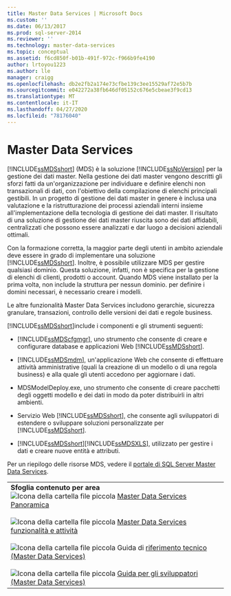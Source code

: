 ```yaml
---
title: Master Data Services | Microsoft Docs
ms.custom: ''
ms.date: 06/13/2017
ms.prod: sql-server-2014
ms.reviewer: ''
ms.technology: master-data-services
ms.topic: conceptual
ms.assetid: f6cd850f-b01b-491f-972c-f966b9fe4190
author: lrtoyou1223
ms.author: lle
manager: craigg
ms.openlocfilehash: db2e2fb2a174e73cfbe139c3ee15529af72e5b7b
ms.sourcegitcommit: e042272a38fb646df05152c676e5cbeae3f9cd13
ms.translationtype: MT
ms.contentlocale: it-IT
ms.lasthandoff: 04/27/2020
ms.locfileid: "78176040"
---
```

# <a name="master-data-services"></a>Master Data Services
  [!INCLUDE[ssMDSshort](../includes/ssmdsshort-md.md)] (MDS) è la soluzione [!INCLUDE[ssNoVersion](../includes/ssnoversion-md.md)] per la gestione dei dati master. Nella gestione dei dati master vengono descritti gli sforzi fatti da un'organizzazione per individuare e definire elenchi non transazionali di dati, con l'obiettivo della compilazione di elenchi principali gestibili. In un progetto di gestione dei dati master in genere è inclusa una valutazione e la ristrutturazione dei processi aziendali interni insieme all'implementazione della tecnologia di gestione dei dati master. Il risultato di una soluzione di gestione dei dati master riuscita sono dei dati affidabili, centralizzati che possono essere analizzati e dar luogo a decisioni aziendali ottimali.

 Con la formazione corretta, la maggior parte degli utenti in ambito aziendale deve essere in grado di implementare una soluzione [!INCLUDE[ssMDSshort](../includes/ssmdsshort-md.md)]. Inoltre, è possibile utilizzare MDS per gestire qualsiasi dominio. Questa soluzione, infatti, non è specifica per la gestione di elenchi di clienti, prodotti o account. Quando MDS viene installato per la prima volta, non include la struttura per nessun dominio. per definire i domini necessari, è necessario creare i modelli.

 Le altre funzionalità Master Data Services includono gerarchie, sicurezza granulare, transazioni, controllo delle versioni dei dati e regole business.

 [!INCLUDE[ssMDSshort](../includes/ssmdsshort-md.md)]include i componenti e gli strumenti seguenti:

-   [!INCLUDE[ssMDScfgmgr](../includes/ssmdscfgmgr-md.md)], uno strumento che consente di creare e configurare database e applicazioni Web [!INCLUDE[ssMDSshort](../includes/ssmdsshort-md.md)].

-   [!INCLUDE[ssMDSmdm](../includes/ssmdsmdm-md.md)], un'applicazione Web che consente di effettuare attività amministrative (quali la creazione di un modello o di una regola business) e alla quale gli utenti accedono per aggiornare i dati.

-   MDSModelDeploy.exe, uno strumento che consente di creare pacchetti degli oggetti modello e dei dati in modo da poter distribuirli in altri ambienti.

-   Servizio Web [!INCLUDE[ssMDSshort](../includes/ssmdsshort-md.md)], che consente agli sviluppatori di estendere o sviluppare soluzioni personalizzate per [!INCLUDE[ssMDSshort](../includes/ssmdsshort-md.md)].

-   [!INCLUDE[ssMDSshort](../includes/ssmdsshort-md.md)][!INCLUDE[ssMDSXLS](../includes/ssmdsxls-md.md)], utilizzato per gestire i dati e creare nuove entità e attributi.

 Per un riepilogo delle risorse MDS, vedere il [portale di SQL Server Master Data Services](https://go.microsoft.com/fwlink/?LinkID=214272).

|||
|-|-|
|**Sfoglia contenuto per area**<br /> ![Icona della cartella file piccola](../../2014/integration-services/media/filefolder-small.gif "Icona della cartella file piccola") [Master Data Services Panoramica](master-data-services-overview-mds.md)<br /><br /> ![Icona della cartella file piccola](../../2014/integration-services/media/filefolder-small.gif "Icona della cartella file piccola") [Master Data Services funzionalità e attività](../../2014/master-data-services/master-data-services-features-and-tasks.md)<br /><br /> ![Icona della cartella file piccola](../../2014/integration-services/media/filefolder-small.gif "Icona della cartella file piccola") Guida di [riferimento tecnico (Master Data Services)](technical-reference-master-data-services.md)<br /><br /> ![Icona della cartella file piccola](../../2014/integration-services/media/filefolder-small.gif "Icona della cartella file piccola") [Guida per gli sviluppatori (Master Data Services)](develop/master-data-services-developer-documentation.md)||


